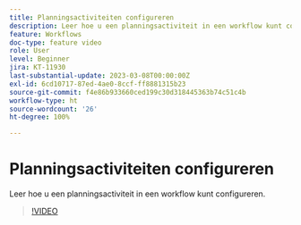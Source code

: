 ```yaml
---
title: Planningsactiviteiten configureren
description: Leer hoe u een planningsactiviteit in een workflow kunt configureren.
feature: Workflows
doc-type: feature video
role: User
level: Beginner
jira: KT-11930
last-substantial-update: 2023-03-08T00:00:00Z
exl-id: 6cd10717-87ed-4ae0-8ccf-ff8881315b23
source-git-commit: f4e86b933660ced199c30d318445363b74c51c4b
workflow-type: ht
source-wordcount: '26'
ht-degree: 100%

---
```


# Planningsactiviteiten configureren

Leer hoe u een planningsactiviteit in een workflow kunt configureren.

>[!VIDEO](https://video.tv.adobe.com/v/3416037?quality=12&learn=on)
